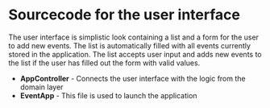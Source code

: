 # Sourcecode for the user interface

The user interface is simplistic look containing a list and a form for the user to add new events. The list is automatically filled with all events currently stored in the application. The list accepts user input and adds new events to the list if the user has filled out the form with valid values.

 - **AppController** - Connects the user interface with the logic from the domain layer  
 - **EventApp** - This file is used to launch the application  